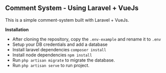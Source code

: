 ## Comment System - Using Laravel + VueJs

This is a simple comment-system built with Laravel + VueJs.

**Installation**

- After cloning the repository, copy the `.env-example` and rename it to `.env`
- Setup your DB credentials and add a database
- Install laravel dependencies `composer install`
- Install node dependencies `npm install`
- Run `php artisan migrate` to migrate the database.
- Run `php artisan serve` to run project.